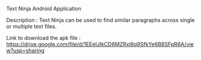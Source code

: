 Text Ninja Android Application

Description : Text Ninja can be used to find similar paragraphs across single or multiple text files.

Link to download the apk file : https://drive.google.com/file/d/1EEeIJIkCD6MZRxl8q9SfkYe6B8SFpR6A/view?usp=sharing

